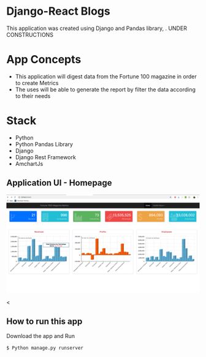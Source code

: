 # Django-React Blogs
This application  was created using Django and Pandas library, .   UNDER CONSTRUCTIONS




# App Concepts
<ul>

<li>This application will   digest data from the Fortune 100 magazine in order to create Metrics </li>
 <li>The uses will be able to generate the report by filter the data according to their needs </li>


</ul>


# Stack
<ul>

<li>Python</li>
 <li>Python Pandas Library </li>
 <li>Django </li>
  <li>Django Rest Framework </li>
  <li>AmchartJs</li>

</ul>


## Application UI - <b>Homepage </b>


![Alt text](/images/p1.png "Homagepe" )


<




## How to run this app

Download the app and Run
```bash
$ Python manage.py runserver
```
